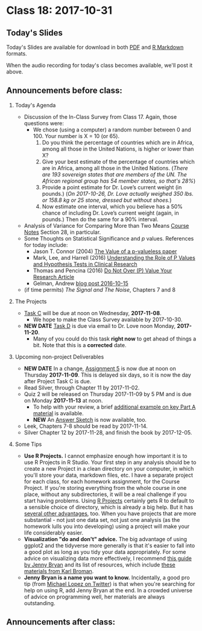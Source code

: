 # Class 18: 2017-10-31

## Today's Slides

Today's Slides are available for download in both [PDF](https://github.com/THOMASELOVE/431slides/blob/master/class_18/431_2017_class-18-slides.pdf) and [R Markdown](https://github.com/THOMASELOVE/431slides/blob/master/class_18/431_2017_class-18-slides.Rmd) formats. 

When the audio recording for today's class becomes available, we'll post it above.

## Announcements before class:

1. Today's Agenda
    - Discussion of the In-Class Survey from Class 17. Again, those questions were:
        - We chose (using a computer) a random number between 0 and 100. Your number is X = 10 (or 65).
            1. Do you think the percentage of countries which are in Africa, among all those in the United Nations, is higher or lower than X?
            2. Give your best estimate of the percentage of countries which are in Africa, among all those in the United Nations. (*There are 193 sovereign states that are members of the UN. The African regional group has 54 member states, so that's 28%*)
            3. Provide a point estimate for Dr. Love’s current weight (in pounds.) (*On 2017-10-26, Dr. Love actually weighed 350 lbs. or 158.8 kg or 25 stone, dressed but without shoes.*)
            4. Now estimate one interval, which you believe has a 50% chance of including Dr. Love’s current weight (again, in pounds.) Then do the same for a 90% interval.
    - Analysis of Variance for Comparing More than Two Means [Course Notes](https://thomaselove.github.io/431notes/) Section 28, in particular.
    - Some Thoughts on Statistical Significance and *p* values. References for today include:
        - Jason T. Connor (2004) [The Value of a p-valueless paper](https://www.nature.com/ajg/journal/v99/n9/pdf/ajg2004321a.pdf?origin=ppub)
        - Mark, Lee, and Harrell (2016) [Understanding the Role of P Values and Hypothesis Tests in Clinical Research](https://jamanetwork.com/journals/jamacardiology/article-abstract/2566171)
        - Thomas and Pencina (2016) [Do Not Over (P) Value Your Research Article](https://jamanetwork.com/journals/jamacardiology/fullarticle/2566166)
        - Gelman, Andrew [blog post 2016-10-15](http://andrewgelman.com/2016/10/15/marginally-significant-effects-as-evidence-for-hypotheses-changing-attitudes-over-four-decades/)
    - (if time permits) *The Signal and The Noise*, Chapters 7 and 8
    
2. The Projects
    - [Task C](https://github.com/THOMASELOVE/431project/tree/master/TaskC) will be due at noon on Wednesday, **2017-11-08**. 
        - We hope to make the Class Survey available by 2017-10-30.
    - **NEW DATE** [Task D](https://github.com/THOMASELOVE/431project/tree/master/TaskD) is due via email to Dr. Love noon Monday, **2017-11-20**.
        - Many of you could do this task **right now** to get ahead of things a bit. Note that this is a **corrected** date.

3. Upcoming non-project Deliverables
    - **NEW DATE** In a change, [Assignment 5](https://github.com/THOMASELOVE/431homework/blob/master/431-2017_assignment-5.md) is now due at noon on Thursday **2017-11-09**. This is delayed six days, so it is now the day after Project Task C is due.
    - Read Silver, through Chapter 11 by 2017-11-02.
    - Quiz 2 will be released on Thursday 2017-11-09 by 5 PM and is due on Monday **2017-11-13** at noon.
        - To help with your review, a brief [additional example on key Part A material](https://github.com/THOMASELOVE/431homework/tree/master/Extra_A) is available. 
        - **NEW** An [Answer Sketch](https://github.com/THOMASELOVE/431homework/blob/master/Extra_A/extra_A.pdf) is now available, too.
    - Leek, Chapters 7-8 should be read by 2017-11-14.
    - Silver Chapter 12 by 2017-11-28, and finish the book by 2017-12-05.

4. Some Tips
    - **Use R Projects.** I cannot emphasize enough how important it is to use R Projects in R Studio. Your first step in any analysis should be to create a new Project in a clean directory on your computer, in which you'll store your data, markdown files, etc. I have a separate project for each class, for each homework assignment, for the Course Project. If you're storing everything from the whole course in one place, without any subdirectories, it will be a real challenge if you start having problems. Using [R Projects](https://support.rstudio.com/hc/en-us/articles/200526207-Using-Projects) certainly gets R to default to a sensible choice of directory, which is already a big help. But it has [several other advantages](https://swcarpentry.github.io/r-novice-gapminder/02-project-intro/), too. When you have projects that are more substantial - not just one data set, not just one analysis (as the homework lulls you into developing) using a project will make your life considerably easier.
    - **Visualization "do and don't" advice.** The big advantage of using ggplot2 and the tidyverse more generally is that it's easier to fall into a good plot as long as you tidy your data appropriately. For some advice on visualizing data more effectively, I recommend [this guide by Jenny Bryan](http://stat545.com/block015_graph-dos-donts.html) and its list of resources, which include [these materials from Karl Broman](https://github.com/kbroman/Talk_Graphs). 
    - **Jenny Bryan is a name you want to know.** Incidentally, a good pro tip (from [Michael Lopez on Twitter](https://twitter.com/StatsbyLopez/status/916348419547062272/photo/1)) is that when you're searching for help on using R, add Jenny Bryan at the end. In a crowded universe of advice on programming well, her materials are always outstanding. 
    
## Announcements after class:
